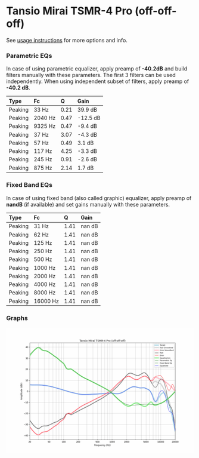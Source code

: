 # Tansio Mirai TSMR-4 Pro (off-off-off)
See [usage instructions](https://github.com/jaakkopasanen/AutoEq#usage) for more options and info.

### Parametric EQs
In case of using parametric equalizer, apply preamp of **-40.2dB** and build filters manually
with these parameters. The first 3 filters can be used independently.
When using independent subset of filters, apply preamp of **-40.2 dB**.

| Type    | Fc      |    Q | Gain     |
|:--------|:--------|:-----|:---------|
| Peaking | 33 Hz   | 0.21 | 39.9 dB  |
| Peaking | 2040 Hz | 0.47 | -12.5 dB |
| Peaking | 9325 Hz | 0.47 | -9.4 dB  |
| Peaking | 37 Hz   | 3.07 | -4.3 dB  |
| Peaking | 57 Hz   | 0.49 | 3.1 dB   |
| Peaking | 117 Hz  | 4.25 | -3.3 dB  |
| Peaking | 245 Hz  | 0.91 | -2.6 dB  |
| Peaking | 875 Hz  | 2.14 | 1.7 dB   |

### Fixed Band EQs
In case of using fixed band (also called graphic) equalizer, apply preamp of **nandB**
(if available) and set gains manually with these parameters.

| Type    | Fc       |    Q | Gain   |
|:--------|:---------|:-----|:-------|
| Peaking | 31 Hz    | 1.41 | nan dB |
| Peaking | 62 Hz    | 1.41 | nan dB |
| Peaking | 125 Hz   | 1.41 | nan dB |
| Peaking | 250 Hz   | 1.41 | nan dB |
| Peaking | 500 Hz   | 1.41 | nan dB |
| Peaking | 1000 Hz  | 1.41 | nan dB |
| Peaking | 2000 Hz  | 1.41 | nan dB |
| Peaking | 4000 Hz  | 1.41 | nan dB |
| Peaking | 8000 Hz  | 1.41 | nan dB |
| Peaking | 16000 Hz | 1.41 | nan dB |

### Graphs
![](./Tansio%20Mirai%20TSMR-4%20Pro%20(off-off-off).png)